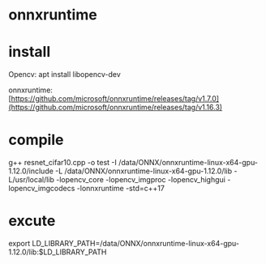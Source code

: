 # onnxruntime

# install
Opencv: apt install libopencv-dev

onnxruntime: [https://github.com/microsoft/onnxruntime/releases/tag/v1.7.0](https://github.com/microsoft/onnxruntime/releases/tag/v1.16.3)

# compile 
g++ resnet_cifar10.cpp -o test  -I /data/ONNX/onnxruntime-linux-x64-gpu-1.12.0/include -L /data/ONNX/onnxruntime-linux-x64-gpu-1.12.0/lib  -L/usr/local/lib -lopencv_core -lopencv_imgproc -lopencv_highgui -lopencv_imgcodecs -lonnxruntime -std=c++17

# excute
export LD_LIBRARY_PATH=/data/ONNX/onnxruntime-linux-x64-gpu-1.12.0/lib:$LD_LIBRARY_PATH

